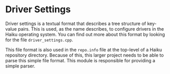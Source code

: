 # Driver Settings

Driver settings is a textual format that describes a tree structure of key-value pairs.  This is used, as the name describes, to configure drivers in the Haiku operating system.  You can find out more about this format by looking for the file ```driver_settings.cpp```.

This file format is also used in the ```repo.info``` file at the top-level of a Haiku repository directory.  Because of this, this larger project needs to be able to parse this simple file format.  This module is responsible for providing a simple parser.